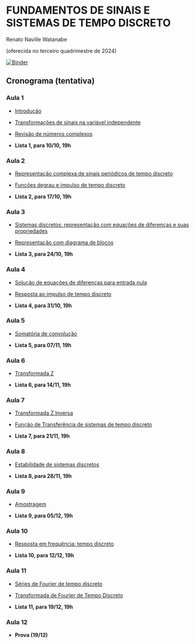 # FUNDAMENTOS DE SINAIS E SISTEMAS DE TEMPO DISCRETO

Renato Naville Watanabe

(oferecida no terceiro quadrimestre de 2024)

[![Binder](https://mybinder.org/badge_logo.svg)](https://mybinder.org/v2/gh/rnwatanabe/SistemasESinais/HEAD)

## Cronograma (tentativa)

### Aula 1

- [Introdução](Introducao.ipynb)
- [Transformações de sinais na variável independente](TransfVarIndep.ipynb)
- [Revisão de números complexos](NumerosComplexos.ipynb)


- **Lista 1, para 10/10, 19h**

### Aula 2

- [Representação complexa de sinais periódicos de tempo discreto](RepresentacaoComplexaDiscreta.ipynb)
- [Funções degrau e impulso de tempo discreto](DegrauImpulsoDiscreto.ipynb)


- **Lista 2, para 17/10, 19h**

### Aula 3

- [Sistemas discretos: representação com equações de diferenças e suas propriedades](SistemasDiscretos.ipynb)
- [Representação com diagrama de blocos](DiagBlocoDisc.ipynb)


- **Lista 3, para 24/10, 19h**

### Aula 4

- [Solução de equações de diferenças para entrada nula](Soleqdiferenca.ipynb)
- [Resposta ao impulso de tempo discreto](RespostaImpulsoDiscreta.ipynb)


- **Lista 4, para 31/10, 19h**

### Aula 5

- [Somatória de convolução](SomatoriaConvolução.ipynb)


- **Lista 5, para 07/11, 19h**

### Aula 6

- [Transformada Z](TransformadaZ.ipynb)
  
- **Lista 6, para 14/11, 19h**

### Aula 7

- [Transformada Z Inversa](TransformadaZInversa.ipynb)
- [Função de Transferência de sistemas de tempo discreto](FuncaoTransferenciaDiscreto.ipynb)


- **Lista 7, para 21/11, 19h**

### Aula 8

- [Estabilidade de sistemas discretos](EstabilidadeDiscreto.ipynb)

- **Lista 8, para 28/11, 19h**


### Aula 9

- [Amostragem](Amostragem.ipynb)

- **Lista 9, para 05/12, 19h**


### Aula 10

- [Resposta em frequência: tempo discreto](RespostaFrequênciaDiscreto.ipynb)


- **Lista 10, para 12/12, 19h**

### Aula 11

- [Séries de Fourier de tempo discreto](SerieFourierContinuo.ipynb)
- [Transformada de Fourier de Tempo Discreto](TransformadaFourierTempoDiscreto.ipynb)
 
- **Lista 11, para 19/12, 19h**


### Aula 12

- **Prova (19/12)**

